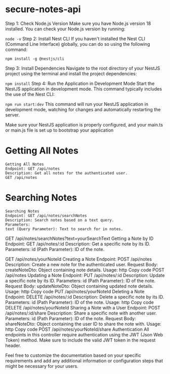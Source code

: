 # secure-notes-api
Step 1: Check Node.js Version
Make sure you have Node.js version 18 installed. You can check your Node.js version by running:

```node -v```
Step 2: Install Nest CLI
If you haven't installed the Nest CLI (Command Line Interface) globally, you can do so using the following command:


```npm install -g @nestjs/cli```

Step 3: Install Dependencies
Navigate to the root directory of your NestJS project using the terminal and install the project dependencies:

```npm install```
Step 4: Run the Application in Development Mode
Start the NestJS application in development mode. This command typically includes the use of the Nest CLI:

```npm run start:dev```
This command will run your NestJS application in development mode, watching for changes and automatically restarting the server.

Make sure your NestJS application is properly configured, and your main.ts or main.js file is set up to bootstrap your application



# Getting All Notes
```
Getting All Notes
Endpoint: GET /api/notes
Description: Get all notes for the authenticated user.
GET /api/notes
```


# Searching Notes
```
Searching Notes
Endpoint: GET /api/notes/searchNotes
Description: Search notes based on a text query.
Parameters:
text (Query Parameter): Text to search for in notes.

```
GET /api/notes/searchNotes?text=yourSearchText
Getting a Note by ID
Endpoint: GET /api/notes/:id
Description: Get a specific note by its ID.
Parameters:
id (Path Parameter): ID of the note.

GET /api/notes/yourNoteId
Creating a Note
Endpoint: POST /api/notes
Description: Create a new note for the authenticated user.
Request Body:
createNoteDto: Object containing note details.
Usage:
http
Copy code
POST /api/notes
Updating a Note
Endpoint: PUT /api/notes/:id
Description: Update a specific note by its ID.
Parameters:
id (Path Parameter): ID of the note.
Request Body:
updateNoteDto: Object containing updated note details.
Usage:
http
Copy code
PUT /api/notes/yourNoteId
Deleting a Note
Endpoint: DELETE /api/notes/:id
Description: Delete a specific note by its ID.
Parameters:
id (Path Parameter): ID of the note.
Usage:
http
Copy code
DELETE /api/notes/yourNoteId
Sharing a Note with a User
Endpoint: POST /api/notes/:id/share
Description: Share a specific note with another user.
Parameters:
id (Path Parameter): ID of the note.
Request Body:
shareNoteDto: Object containing the user ID to share the note with.
Usage:
http
Copy code
POST /api/notes/yourNoteId/share
Authentication
All endpoints in this controller require authentication using the JWT (Json Web Token) method. Make sure to include the valid JWT token in the request header.

Feel free to customize the documentation based on your specific requirements and add any additional information or configuration steps that might be necessary for your users.